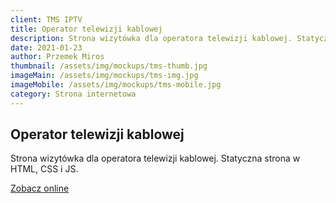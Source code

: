 ```yaml
---
client: TMS IPTV
title: Operator telewizji kablowej
description: Strona wizytówka dla operatora telewizji kablowej. Statyczna strona w HTML, CSS i JS. 
date: 2021-01-23
author: Przemek Miros
thumbnail: /assets/img/mockups/tms-thumb.jpg
imageMain: /assets/img/mockups/tms-img.jpg
imageMobile: /assets/img/mockups/tms-mobile.jpg
category: Strona internetowa
---
```


## Operator telewizji kablowej

Strona wizytówka dla operatora telewizji kablowej. Statyczna strona w HTML, CSS i JS. 

<a href="https://staltom.com.pl/" title="Zobacz online" target="_blank" class="button" rel="nofollow">Zobacz online</a>